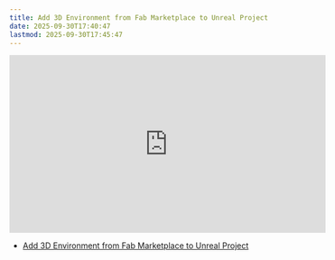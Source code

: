 ```yaml
---
title: Add 3D Environment from Fab Marketplace to Unreal Project
date: 2025-09-30T17:40:47
lastmod: 2025-09-30T17:45:47
---
```


<div class="video-grid">

<div class="iframe-16-9-container">
<iframe class="youTubeIframe" width="560" height="315" src="https://www.youtube.com/embed/GGUukL33ozs?rel=0" title="YouTube video player" frameborder="0" allow="accelerometer; autoplay; clipboard-write; encrypted-media; gyroscope; picture-in-picture; web-share" allowfullscreen></iframe>

</div>
</div>

- [Add 3D Environment from Fab Marketplace to Unreal Project](https://youtu.be/GGUukL33ozs)
